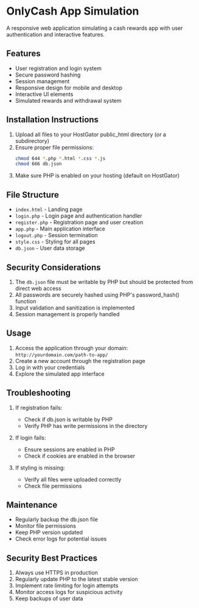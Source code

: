 # OnlyCash App Simulation

A responsive web application simulating a cash rewards app with user authentication and interactive features.

## Features

- User registration and login system
- Secure password hashing
- Session management
- Responsive design for mobile and desktop
- Interactive UI elements
- Simulated rewards and withdrawal system

## Installation Instructions

1. Upload all files to your HostGator public_html directory (or a subdirectory)
2. Ensure proper file permissions:
   ```bash
   chmod 644 *.php *.html *.css *.js
   chmod 666 db.json
   ```
3. Make sure PHP is enabled on your hosting (default on HostGator)

## File Structure

- `index.html` - Landing page
- `login.php` - Login page and authentication handler
- `register.php` - Registration page and user creation
- `app.php` - Main application interface
- `logout.php` - Session termination
- `style.css` - Styling for all pages
- `db.json` - User data storage

## Security Considerations

1. The `db.json` file must be writable by PHP but should be protected from direct web access
2. All passwords are securely hashed using PHP's password_hash() function
3. Input validation and sanitization is implemented
4. Session management is properly handled

## Usage

1. Access the application through your domain: `http://yourdomain.com/path-to-app/`
2. Create a new account through the registration page
3. Log in with your credentials
4. Explore the simulated app interface

## Troubleshooting

1. If registration fails:
   - Check if db.json is writable by PHP
   - Verify PHP has write permissions in the directory

2. If login fails:
   - Ensure sessions are enabled in PHP
   - Check if cookies are enabled in the browser

3. If styling is missing:
   - Verify all files were uploaded correctly
   - Check file permissions

## Maintenance

- Regularly backup the db.json file
- Monitor file permissions
- Keep PHP version updated
- Check error logs for potential issues

## Security Best Practices

1. Always use HTTPS in production
2. Regularly update PHP to the latest stable version
3. Implement rate limiting for login attempts
4. Monitor access logs for suspicious activity
5. Keep backups of user data

